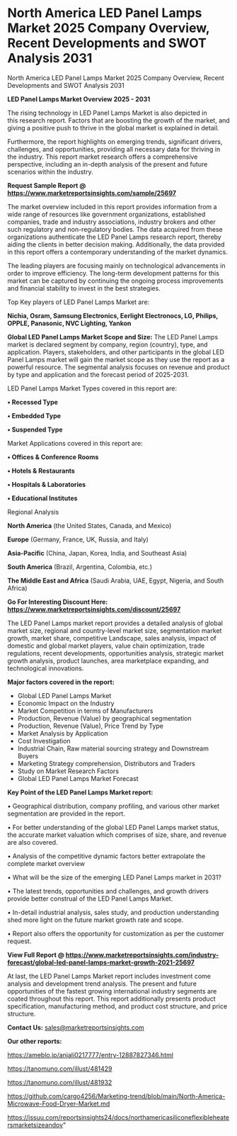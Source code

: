 # North America LED Panel Lamps Market 2025 Company Overview, Recent Developments and SWOT Analysis 2031
North America LED Panel Lamps Market 2025 Company Overview, Recent Developments and SWOT Analysis 2031

<Strong> LED Panel Lamps Market Overview 2025 - 2031</strong>

The rising technology in LED Panel Lamps Market is also depicted in this research report. Factors that are boosting the growth of the market, and giving a positive push to thrive in the global market is explained in detail.

Furthermore, the report highlights on emerging trends, significant drivers, challenges, and opportunities, providing all necessary data for thriving in the industry. This report market research offers a comprehensive perspective, including an in-depth analysis of the present and future scenarios within the industry.

<strong>Request Sample Report @ <a href=https://www.marketreportsinsights.com/sample/25697>https://www.marketreportsinsights.com/sample/25697</a></strong>

The market overview included in this report provides information from a wide range of resources like government organizations, established companies, trade and industry associations, industry brokers and other such regulatory and non-regulatory bodies. The data acquired from these organizations authenticate the LED Panel Lamps research report, thereby aiding the clients in better decision making. Additionally, the data provided in this report offers a contemporary understanding of the market dynamics.

The leading players are focusing mainly on technological advancements in order to improve efficiency. The long-term development patterns for this market can be captured by continuing the ongoing process improvements and financial stability to invest in the best strategies.

Top Key players of LED Panel Lamps Market are:

<strong>Nichia, Osram, Samsung Electronics, Eerlight Electronocs, LG, Philips, OPPLE, Panasonic, NVC Lighting, Yankon</strong>

<strong><b>Global LED Panel Lamps Market Scope and Size:</b></strong>
The LED Panel Lamps market is declared segment by company, region (country), type, and application. Players, stakeholders, and other participants in the global LED Panel Lamps market will gain the market scope as they use the report as a powerful resource. The segmental analysis focuses on revenue and product by type and application and the forecast period of 2025-2031.

LED Panel Lamps Market Types covered in this report are:

<strong>• Recessed Type

• Embedded Type

• Suspended Type</strong>

Market Applications covered in this report are:

<strong>• Offices & Conference Rooms

• Hotels & Restaurants

• Hospitals & Laboratories

• Educational Institutes</strong> 

Regional Analysis

<strong>North America</strong> (the United States, Canada, and Mexico)

<strong>Europe</strong> (Germany, France, UK, Russia, and Italy)

<strong>Asia-Pacific</strong> (China, Japan, Korea, India, and Southeast Asia)

<strong>South America</strong> (Brazil, Argentina, Colombia, etc.)

<strong>The Middle East and Africa</strong> (Saudi Arabia, UAE, Egypt, Nigeria, and South Africa)

<strong>Go For Interesting Discount Here: <a href=https://www.marketreportsinsights.com/discount/25697>https://www.marketreportsinsights.com/discount/25697</a></strong>

The LED Panel Lamps market report provides a detailed analysis of global market size, regional and country-level market size, segmentation market growth, market share, competitive Landscape, sales analysis, impact of domestic and global market players, value chain optimization, trade regulations, recent developments, opportunities analysis, strategic market growth analysis, product launches, area marketplace expanding, and technological innovations.

<strong><b>Major factors covered in the report:</b></strong>
<ul>
  <li>Global LED Panel Lamps Market </li>
  <li>Economic Impact on the Industry</li>
  <li>Market Competition in terms of Manufacturers</li>
  <li>Production, Revenue (Value) by geographical segmentation</li>
  <li>Production, Revenue (Value), Price Trend by Type</li>
  <li>Market Analysis by Application</li>
  <li>Cost Investigation</li>
  <li>Industrial Chain, Raw material sourcing strategy and Downstream Buyers</li>
  <li>Marketing Strategy comprehension, Distributors and Traders</li>
  <li>Study on Market Research Factors</li>
  <li>Global LED Panel Lamps Market Forecast</li>
</ul>

<strong><b>Key Point of the LED Panel Lamps Market report:</b></strong>

• Geographical distribution, company profiling, and various other market segmentation are provided in the report.

• For better understanding of the global LED Panel Lamps market status, the accurate market valuation which comprises of size, share, and revenue are also covered.

• Analysis of the competitive dynamic factors better extrapolate the complete market overview

• What will be the size of the emerging LED Panel Lamps market in 2031?

• The latest trends, opportunities and challenges, and growth drivers provide better construal of the LED Panel Lamps Market.

• In-detail industrial analysis, sales study, and production understanding shed more light on the future market growth rate and scope.

• Report also offers the opportunity for customization as per the customer request.

<strong><b>View Full Report @ <a href=https://www.marketreportsinsights.com/industry-forecast/global-led-panel-lamps-market-growth-2021-25697>https://www.marketreportsinsights.com/industry-forecast/global-led-panel-lamps-market-growth-2021-25697</a></b></strong>


At last, the LED Panel Lamps Market report includes investment come analysis and development trend analysis. The present and future opportunities of the fastest growing international industry segments are coated throughout this report. This report additionally presents product specification, manufacturing method, and product cost structure, and price structure.

<strong>Contact Us:</strong>
sales@marketreportsinsights.com

<strong>Our other reports:</strong>

<a href=https://ameblo.jp/anjali0217777/entry-12887827346.html>https://ameblo.jp/anjali0217777/entry-12887827346.html</a>

<a href=https://tanomuno.com/illust/481429>https://tanomuno.com/illust/481429</a>

<a href=https://tanomuno.com/illust/481932>https://tanomuno.com/illust/481932</a>

<a href=https://github.com/cargo4256/Marketing-trend/blob/main/North-America-Microwave-Food-Dryer-Market.md>https://github.com/cargo4256/Marketing-trend/blob/main/North-America-Microwave-Food-Dryer-Market.md</a>

<a href=https://issuu.com/reportsinsights24/docs/northamericasiliconeflexibleheatersmarketsizeandov>https://issuu.com/reportsinsights24/docs/northamericasiliconeflexibleheatersmarketsizeandov</a>"
